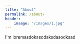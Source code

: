 ```yaml
---
title: "About"
permalink: /about/
header: 
    imaage: "/images/1.jpg"
---
```



I'm loremasdokasodaksdasodksad